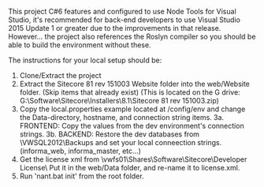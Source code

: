 This project C#6 features and configured to use Node Tools for Visual Studio, it's recommended for back-end developers to use Visual Studio 2015 Update 1 or greater due to the improvements in that release.  However... the project also references the Roslyn compiler so you should be able to build the environment without these.

The instructions for your local setup should be:

1.	Clone/Extract the project
2.	Extract the Sitecore 81 rev 151003 Website folder into the web/Website folder.  (Skip items that already exist)
    (This is located on the G drive: G:\Software\Sitecore\Installers\8.1\Sitecore 81 rev 151003.zip)
3.	Copy the local.properties example located at /config/env and change the Data-directory, hostname, and connection string items.
    3a.  FRONTEND: Copy the values from the dev environment's connection strings.
    3b.  BACKEND:  Restore the dev databases from \\VWSQL2012\Backups and set your local conneection strings.  (informa_web, informa_master, etc...)
4.	Get the license xml from \\vwfs01\Shares\Software\Sitecore\Developer License\ Put it in the web/Data folder, and re-name it to license.xml.  
5.	Run 'nant.bat init' from the root folder.


